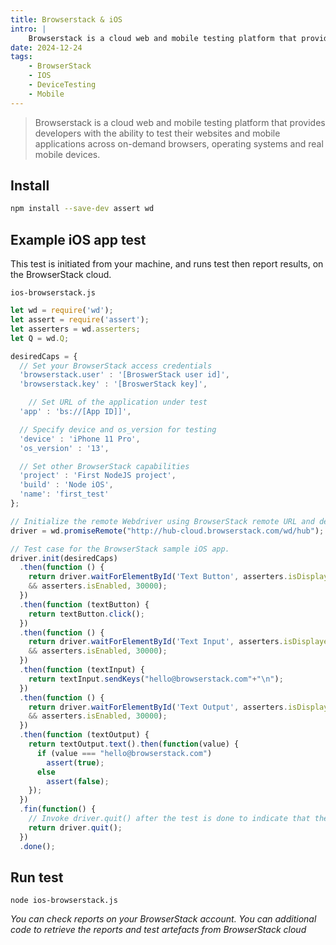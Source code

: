 ```yaml
---
title: Browserstack & iOS
intro: |
    Browserstack is a cloud web and mobile testing platform that provides developers with the ability to test their websites and mobile applications across on-demand browsers, operating systems and real mobile devices. 
date: 2024-12-24
tags:
    - BrowserStack
    - IOS
    - DeviceTesting
    - Mobile
---
```


> Browserstack is a cloud web and mobile testing platform that provides developers with the ability to test their websites and mobile applications across on-demand browsers, operating systems and real mobile devices. 

## Install

```bash
npm install --save-dev assert wd
```

## Example iOS app test

This test is initiated from your machine, and runs test then report results, on the BrowserStack cloud.

`ios-browserstack.js`
```javascript
let wd = require('wd');
let assert = require('assert');
let asserters = wd.asserters;
let Q = wd.Q;

desiredCaps = {
  // Set your BrowserStack access credentials
  'browserstack.user' : '[BroswerStack user id]',
  'browserstack.key' : '[BroswerStack key]',

    // Set URL of the application under test
  'app' : 'bs://[App ID]]',

  // Specify device and os_version for testing
  'device' : 'iPhone 11 Pro',
  'os_version' : '13',

  // Set other BrowserStack capabilities
  'project' : 'First NodeJS project',
  'build' : 'Node iOS',
  'name': 'first_test'
};

// Initialize the remote Webdriver using BrowserStack remote URL and desired capabilities defined above
driver = wd.promiseRemote("http://hub-cloud.browserstack.com/wd/hub");

// Test case for the BrowserStack sample iOS app. 
driver.init(desiredCaps)
  .then(function () {
    return driver.waitForElementById('Text Button', asserters.isDisplayed 
    && asserters.isEnabled, 30000);
  })
  .then(function (textButton) {
    return textButton.click();
  })
  .then(function () {
    return driver.waitForElementById('Text Input', asserters.isDisplayed 
    && asserters.isEnabled, 30000);
  })
  .then(function (textInput) {
    return textInput.sendKeys("hello@browserstack.com"+"\n");
  })
  .then(function () {
    return driver.waitForElementById('Text Output', asserters.isDisplayed 
    && asserters.isEnabled, 30000);
  })
  .then(function (textOutput) {
    return textOutput.text().then(function(value) {
      if (value === "hello@browserstack.com")
        assert(true);
      else
        assert(false);
    });
  })
  .fin(function() { 
    // Invoke driver.quit() after the test is done to indicate that the test is completed.
    return driver.quit(); 
  })
  .done();
```

## Run test 

```
node ios-browserstack.js
```

_You can check reports on your BrowserStack account. You can additional code to retrieve the reports and test artefacts from BrowserStack cloud_
